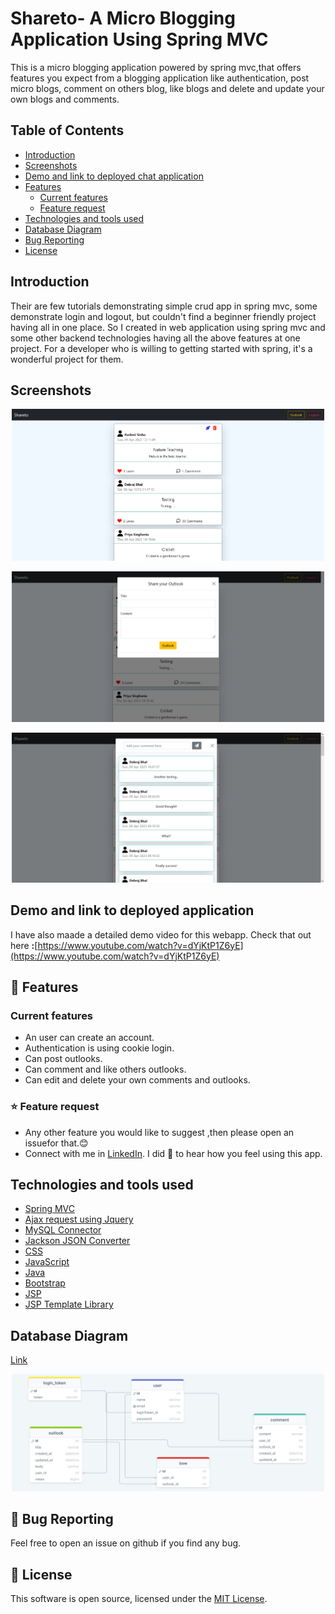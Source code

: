 # Shareto- A Micro Blogging Application Using Spring MVC


This is a micro blogging application powered by spring mvc,that offers features you expect from a blogging application like authentication, post micro blogs, comment on others blog, like blogs and delete and update your own blogs and comments.

## Table of Contents
* [Introduction]()
* [Screenshots]()
* [Demo and link to deployed chat application]()
* [Features]()
  * [Current features]()
  * [Feature request]()
* [Technologies and tools used]()
* [Database Diagram]()
* [Bug Reporting]()
* [License]()


## Introduction
Their are few tutorials demonstrating simple crud app in spring mvc, some demonstrate login and logout, but couldn't find a beginner friendly project having all in one place. So I created in web application using spring mvc and some other backend technologies having all the above features at one project. For a developer who is willing to getting started with spring, it's a wonderful project for them.

## Screenshots
<p float="left" align="center">
  <img src="media/sc1.png" width="500" />
</p>
<p float="left" align="center">
  <img src="media/sc2.png" width="500" />
</p>
<p float="left" align="center">
  <img src="media/sc3.png" width="500" />
</p>


## Demo and link to deployed  application
I have also maade a detailed demo video for this webapp.
Check that out here <b>:</b>[https://www.youtube.com/watch?v=dYjKtP1Z6yE](https://www.youtube.com/watch?v=dYjKtP1Z6yE)

## 🚀 Features
### Current features
* An user can create an account.
* Authentication is using cookie login.
* Can post outlooks.
* Can comment and like others outlooks.
* Can edit and delete your own comments and outlooks.

### ⭐ Feature request

* Any other feature you would like to suggest ,then please open an issuefor that.😊
* Connect with me in [LinkedIn](www.linkedin.com/in/debraj-bhal). I did 💖 to hear how you feel using this app.
## Technologies and tools used
* [Spring MVC]()
* [Ajax request using Jquery]()
* [MySQL Connector]()
* [Jackson JSON Converter]()
* [CSS]()
* [JavaScript]()
* [Java]()
* [Bootstrap]()
* [JSP]()
* [JSP Template Library]()

## Database Diagram
[Link](https://drawsql.app/teams/debraj-bhal/diagrams/shareto-database-diagram)
<p float="left" align="center">
  <img src="media/dbdiagram.png" width="500" />
</p>

## 🐛 Bug Reporting
Feel free to open an issue on github if you find any bug.
## 📜 License
This software is open source, licensed under the [MIT License](/LICENSE).